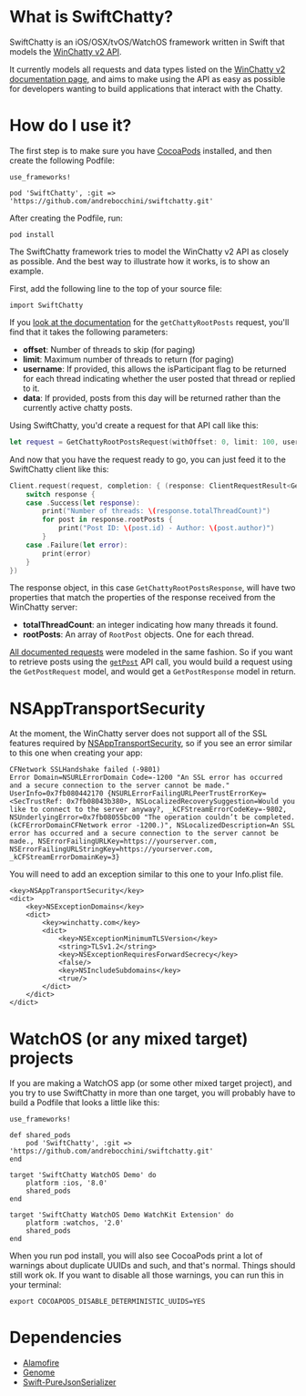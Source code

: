 # What is SwiftChatty?

SwiftChatty is an iOS/OSX/tvOS/WatchOS framework written in Swift that models the [WinChatty
v2 API](http://winchatty.com/v2).

It currently models all requests and data types listed on the [WinChatty v2
documentation page](http://winchatty.com/v2), and aims to make using the API as easy as possible for
developers wanting to build applications that interact with the
Chatty.

# How do I use it?

The first step is to make sure you have [CocoaPods](https://cocoapods.org/) installed, and then create the following Podfile:

```
use_frameworks!

pod 'SwiftChatty', :git => 'https://github.com/andrebocchini/swiftchatty.git'
```

After creating the Podfile, run:

`pod install`

The SwiftChatty framework tries to model the WinChatty v2 API as closely as possible.  And the best way to illustrate how it works, is to show an example.

First, add the following line to the top of your source file:

`import SwiftChatty`

If you [look at the documentation](http://winchatty.com/v2/readme#_Toc421451664) for the `getChattyRootPosts` request, you'll find that it takes the following parameters:

* **offset**: Number of threads to skip (for paging)
* **limit**: Maximum number of threads to return (for paging)
* **username**: If provided, this allows the isParticipant flag to be returned for each thread indicating whether the user posted that thread or replied to it.
* **data**: If provided, posts from this day will be returned rather than the currently active chatty posts. 

Using SwiftChatty, you'd create a request for that API call like this:

```swift
let request = GetChattyRootPostsRequest(withOffset: 0, limit: 100, username: "electroly", date: nil)
```
And now that you have the request ready to go, you can just feed it to the SwiftChatty client like this:

```swift
Client.request(request, completion: { (response: ClientRequestResult<GetChattyRootPostsResponse>) in
    switch response {
    case .Success(let response):
        print("Number of threads: \(response.totalThreadCount)")
        for post in response.rootPosts {
            print("Post ID: \(post.id) - Author: \(post.author)")
        }
    case .Failure(let error):
        print(error)
    }
})
```

The response object, in this case `GetChattyRootPostsResponse`, will have two
properties that match the properties of the response received from the WinChatty server:

* **totalThreadCount**: an integer indicating how many threads it found.
* **rootPosts**: An array of `RootPost` objects.  One for each thread.

[All documented requests](http://winchatty.com/v2) were modeled in the same fashion.  So if you want to retrieve posts using the [`getPost`](http://winchatty.com/v2/readme#_Toc421451671) API call, you would build a request using the `GetPostRequest` model, and would get a `GetPostResponse` model in return.

# NSAppTransportSecurity

At the moment, the WinChatty server does not support all of the SSL features required by [NSAppTransportSecurity](https://developer.apple.com/library/ios/documentation/General/Reference/InfoPlistKeyReference/Articles/CocoaKeys.html#//apple_ref/doc/uid/TP40009251-SW33), so if you see an error similar to this one when creating your app:

```
CFNetwork SSLHandshake failed (-9801)
Error Domain=NSURLErrorDomain Code=-1200 "An SSL error has occurred and a secure connection to the server cannot be made." UserInfo=0x7fb080442170 {NSURLErrorFailingURLPeerTrustErrorKey=<SecTrustRef: 0x7fb08043b380>, NSLocalizedRecoverySuggestion=Would you like to connect to the server anyway?, _kCFStreamErrorCodeKey=-9802, NSUnderlyingError=0x7fb08055bc00 "The operation couldn’t be completed. (kCFErrorDomainCFNetwork error -1200.)", NSLocalizedDescription=An SSL error has occurred and a secure connection to the server cannot be made., NSErrorFailingURLKey=https://yourserver.com, NSErrorFailingURLStringKey=https://yourserver.com, _kCFStreamErrorDomainKey=3}
```

You will need to add an exception similar to this one to your Info.plist file.

```
<key>NSAppTransportSecurity</key>
<dict>
    <key>NSExceptionDomains</key>
    <dict>
        <key>winchatty.com</key>
        <dict>
            <key>NSExceptionMinimumTLSVersion</key>
            <string>TLSv1.2</string>
            <key>NSExceptionRequiresForwardSecrecy</key>
            <false/>
            <key>NSIncludeSubdomains</key>
            <true/>
        </dict>
    </dict>
</dict>
```
# WatchOS (or any mixed target) projects

If you are making a WatchOS app (or some other mixed target project), and you try to use SwiftChatty in more than one target, you will probably have to build a Podfile that looks a little like this:

```
use_frameworks!

def shared_pods
    pod 'SwiftChatty', :git => 'https://github.com/andrebocchini/swiftchatty.git'
end

target 'SwiftChatty WatchOS Demo' do
    platform :ios, '8.0'
    shared_pods
end

target 'SwiftChatty WatchOS Demo WatchKit Extension' do
    platform :watchos, '2.0'
    shared_pods
end
```

When you run pod install, you will also see CocoaPods print a lot of warnings about duplicate UUIDs and such, and that's normal.  Things should still work ok.  If you want to disable all those warnings, you can run this in your terminal:

`export COCOAPODS_DISABLE_DETERMINISTIC_UUIDS=YES` 

# Dependencies

* [Alamofire](https://github.com/Alamofire/Alamofire)
* [Genome](https://github.com/LoganWright/Genome)
* [Swift-PureJsonSerializer](https://github.com/gfx/Swift-PureJsonSerializer)
